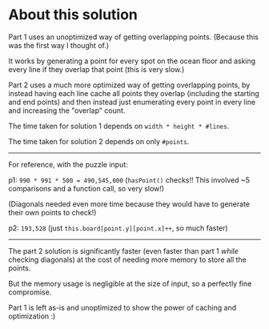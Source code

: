 # About this solution

Part 1 uses an unoptimized way of getting overlapping points. (Because this was the first way I thought of.)

It works by generating a point for every spot on the ocean floor and asking every line if they overlap that point (this is very slow.)

Part 2 uses a much more optimized way of getting overlapping points, by instead having each line cache all points they overlap (including the starting and end points) and then instead just enumerating every point in every line and increasing the "overlap" count.

The time taken for solution 1 depends on `width * height * #lines`.

The time taken for solution 2 depends on only `#points`.

---

For reference, with the puzzle input:

p1: `990 * 991 * 500 = 490,545,000` (`hasPoint()` checks!! This involved ~5 comparisons and a function call, so very slow!)

(Diagonals needed even more time because they would have to generate their own points to check!)

p2: `193,528` (just `this.board[point.y][point.x]++`, so much faster)

---

The part 2 solution is significantly faster (even faster than part 1 _while_ checking diagonals) at the cost of needing more memory to store all the points.

But the memory usage is negligible at the size of input, so a perfectly fine compromise.

Part 1 is left as-is and unoptimized to show the power of caching and optimization :)
